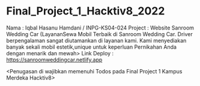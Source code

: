 # Final_Project_1_Hacktiv8_2022
Nama        : Iqbal Hasanu Hamdani  / INPG-KS04-024
Project     : Website Sanroom Wedding Car (LayananSewa Mobil Terbaik di Sanroom Wedding Car. Driver berpengalaman sangat diutamankan di layanan kami. Kami menyediakan banyak sekali mobil estetik,unique untuk keperluan Pernikahan Anda dengan menarik dan mewah>
Link Deploy : https://sanroomweddingcar.netlify.app


<!--Deploy diperintahkan menggunakan app.netlify.com--->
<Penugasan di wajibkan memenuhi Todos pada Final Project 1 Kampus Merdeka Hacktiv8>
